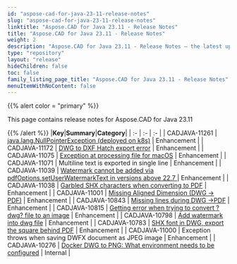 ```yaml
---
id: "aspose-cad-for-java-23-11-release-notes"
slug: "aspose-cad-for-java-23-11-release-notes"
linktitle: "Aspose.CAD for Java 23.11 - Release Notes"
title: "Aspose.CAD for Java 23.11 - Release Notes"
weight: 2
description: "Aspose.CAD for Java 23.11 - Release Notes – the latest updates and fixes."
type: "repository"
layout: "release"
hideChildren: false
toc: false
family_listing_page_title: "Aspose.CAD for Java 23.11 - Release Notes"
menuItemWithNoContent: false
---
```


{{% alert color = "primary" %}}

This page contains release notes for Aspose.CAD for Java 23.11

{{% /alert %}}
|**Key**|**Summary**|**Category**|
| :- | :- | :- |
| CADJAVA-11261 | [java.lang.NullPointerException (deployed on k8s)](https://forum.aspose.com/t/com-aspose-cad-internal-fy-c-a-unknown-source/271787) | Enhancement |
| CADJAVA-11172 | [DWG to DXF Hatch export error](https://forum.aspose.com/t/java-cad-dwg/267611) | Enhancement |
| CADJAVA-11075 | [Exception at processing file for macOS](https://forum.aspose.com/t/aspose-cad-java/264959) | Enhancement |
| CADJAVA-11071 | Multiline text is exported in single line | Enhancement |
| CADJAVA-11039 | [Watermark cannot be added via pdfOptions.setUserWatermarkText in versions above 22.7  ](https://forum.aspose.com/t/watermark-cannot-be-added-via-pdfoptions-setuserwatermarktext-in-versions-above-22-7/263657) | Enhancement |
| CADJAVA-11038 | [ Garbled SHX characters when converting to PDF](https://forum.aspose.com/t/aspose-cad-for-java-pdf/262762) | Enhancement |
| CADJAVA-11001 | [Missing Aligned Dimension (DWG -> PDF)](https://forum.aspose.com/t/missing-some-aligned-dimension-when-converting-from-dwg-to-pdf/249450) | Enhancement |
| CADJAVA-10843 | [Missing lines during DWG ->PDF](https://forum.aspose.com/t/dwg-pdf/256053) | Enhancement |
| CADJAVA-10815 | [Getting error when trying to convert ?dwg? file to an image](https://forum.aspose.com/t/getting-error-when-trying-to-convert-dwg-file-to-an-image/255007) | Enhancement |
| CADJAVA-10798 | [Add watermark into dwg file](https://forum.aspose.com/t/add-watermark-into-dwg-file/254776) | Enhancement |
| CADJAVA-10783 | [SHX font in DWG, export the square behind PDF](https://forum.aspose.com/t/dwg-shx-pdf/253303) | Enhancement |
| CADJAVA-11000 | Exception throws when saving DWFX document as JPEG image | Enhancement |
| CADJAVA-10276 | [Docker DWG to PNG: What environment needs to be configured](https://forum.aspose.com/t/docker-dwg-to-png-what-environment-needs-to-be-configured/233319/9) | Internal |
